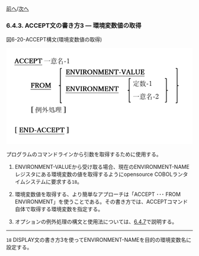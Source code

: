 <!--navi start-->
[前へ](6-4-2.md)/[次へ](6-4-4.md)
<!--navi end-->
### 6.4.3. ACCEPT文の書き方3 ― 環境変数値の取得

図6-20-ACCEPT構文(環境変数値の取得)

![alt text](Image/6-20.png)

プログラムのコマンドラインから引数を取得するために使用する。

1. ENVIRONMENT-VALUEから受け取る場合、現在のENVIRONMENT-NAMEレジスタにある環境変数の値を取得するようにopensource COBOLランタイムシステムに要求する`18`。

2. 環境変数値を取得する、より簡単なアプローチは「ACCEPT ･･･ FROM ENVIRONMENT」を使うことである。その書き方では、ACCEPTコマンド自体で取得する環境変数を指定する。

3. オプションの例外処理の構文と使用法については、[6.4.7](6-4-7.md)で説明する。

---
`18` DISPLAY文の書き方3を使ってENVIRONMENT-NAMEを目的の環境変数名に設定する。
